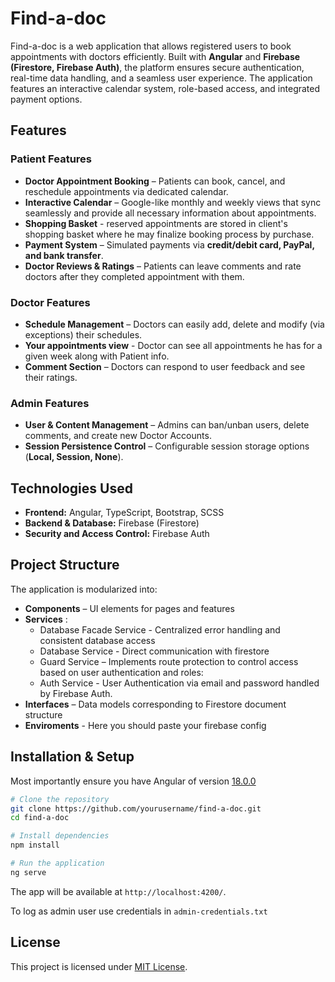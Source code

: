 # Find-a-doc

Find-a-doc is a web application that allows registered users to book appointments with doctors efficiently. Built with **Angular** and **Firebase (Firestore, Firebase Auth)**, the platform ensures secure authentication, real-time data handling, and a seamless user experience. The application features an interactive calendar system, role-based access, and integrated payment options.

## Features

### Patient Features
- **Doctor Appointment Booking** – Patients can book, cancel, and reschedule appointments via dedicated calendar.
- **Interactive Calendar** – Google-like monthly and weekly views that sync seamlessly and provide all necessary information about appointments.
- **Shopping Basket** - reserved appointments are stored in client's shopping basket where he may finalize booking process by purchase.
- **Payment System** – Simulated payments via **credit/debit card, PayPal, and bank transfer**.
- **Doctor Reviews & Ratings** – Patients can leave comments and rate doctors after they completed appointment with them.

### Doctor Features
- **Schedule Management** – Doctors can easily add, delete and modify (via exceptions) their schedules.
- **Your appointments view** - Doctor can see all appointments he has for a given week along with Patient info.
- **Comment Section** – Doctors can respond to user feedback and see their ratings.

### Admin Features
- **User & Content Management** – Admins can ban/unban users, delete comments, and create new Doctor Accounts.
- **Session Persistence Control** – Configurable session storage options (**Local, Session, None**).

## Technologies Used
- **Frontend:** Angular, TypeScript, Bootstrap, SCSS
- **Backend & Database:** Firebase (Firestore)
- **Security and Access Control:** Firebase Auth
  

## Project Structure
The application is modularized into:
- **Components** – UI elements for pages and features
- **Services** :
   * Database Facade Service - Centralized error handling and consistent database access
   * Database Service - Direct communication with firestore
   * Guard Service – Implements route protection to control access based on user authentication and roles:
   * Auth Service - User Authentication via email and password handled by Firebase Auth.
- **Interfaces** – Data models corresponding to Firestore document structure
- **Enviroments** - Here you should paste your firebase config
## Installation & Setup
Most importantly ensure you have Angular of version [18.0.0](https://github.com/angular/angular-cli)
```sh
# Clone the repository
git clone https://github.com/yourusername/find-a-doc.git
cd find-a-doc

# Install dependencies
npm install

# Run the application
ng serve
```
The app will be available at `http://localhost:4200/`.

To log as admin user use credentials in `admin-credentials.txt`

## License
This project is licensed under [MIT License](LICENSE).
